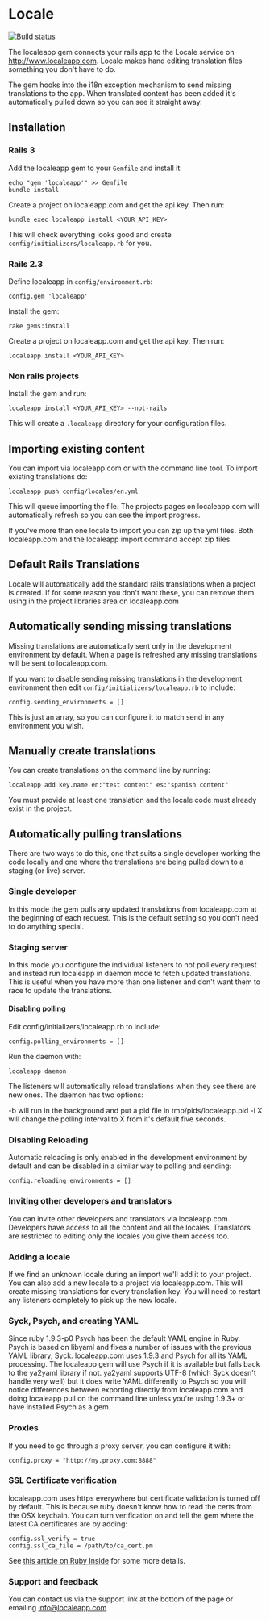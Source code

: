 # Locale

[![Build status](https://secure.travis-ci.org/Locale/localeapp.png)](http://travis-ci.org/Locale/localeapp)

The localeapp gem connects your rails app to the Locale service on
http://www.localeapp.com. Locale makes hand editing translation files something
you don't have to do.

The gem hooks into the i18n exception mechanism to send missing translations to
the app. When translated content has been added it's automatically pulled down
so you can see it straight away.

## Installation

### Rails 3

Add the localeapp gem to your `Gemfile` and install it:

    echo "gem 'localeapp'" >> Gemfile
    bundle install

Create a project on localeapp.com and get the api key. Then run:

    bundle exec localeapp install <YOUR_API_KEY>

This will check everything looks good and create
`config/initializers/localeapp.rb` for you.

### Rails 2.3

Define localeapp in `config/environment.rb`:

    config.gem 'localeapp'

Install the gem:

    rake gems:install

Create a project on localeapp.com and get the api key. Then run:

    localeapp install <YOUR_API_KEY>
    
### Non rails projects

Install the gem and run:

    localeapp install <YOUR_API_KEY> --not-rails
    
This will create a `.localeapp` directory for your configuration files.

## Importing existing content

You can import via localeapp.com or with the command line tool. To import
existing translations do:

    localeapp push config/locales/en.yml

This will queue importing the file. The projects pages on localeapp.com will
automatically refresh so you can see the import progress.

If you've more than one locale to import you can zip up the yml files. Both
localeapp.com and the localeapp import command accept zip files.

## Default Rails Translations

Locale will automatically add the standard rails translations when a project is
created. If for some reason you don't want these, you can remove them using in
the project libraries area on localeapp.com

## Automatically sending missing translations

Missing translations are automatically sent only in the development environment
by default. When a page is refreshed any missing translations will be sent to
localeapp.com.

If you want to disable sending missing translations in the development
environment then edit `config/initializers/localeapp.rb` to include:

    config.sending_environments = []

This is just an array, so you can configure it to match send in any environment
you wish.

## Manually create translations

You can create translations on the command line by running:

    localeapp add key.name en:"test content" es:"spanish content"

You must provide at least one translation and the locale code must already
exist in the project.

## Automatically pulling translations

There are two ways to do this, one that suits a single developer working the
code locally and one where the translations are being pulled down to a staging
(or live) server.

### Single developer

In this mode the gem pulls any updated translations from localeapp.com at the
beginning of each request. This is the default setting so you don't need to do
anything special.

### Staging server

In this mode you configure the individual listeners to not poll every request
and instead run localeapp in daemon mode to fetch updated translations. This is
useful when you have more than one listener and don't want them to race to
update the translations.

#### Disabling polling

Edit config/initializers/localeapp.rb to include:

    config.polling_environments = []

Run the daemon with:

    localeapp daemon

The listeners will automatically reload translations when they see there are
new ones. The daemon has two options:

  -b will run in the background and put a pid file in tmp/pids/localeapp.pid
  -i X will change the polling interval to X from it's default five seconds.

### Disabling Reloading

Automatic reloading is only enabled in the development environment by default and
can be disabled in a similar way to polling and sending:

    config.reloading_environments = []

### Inviting other developers and translators

You can invite other developers and translators via localeapp.com.  Developers
have access to all the content and all the locales. Translators are restricted
to editing only the locales you give them access too.

### Adding a locale

If we find an unknown locale during an import we'll add it to your project.
You can also add a new locale to a project via localeapp.com. This will create
missing translations for every translation key. You will need to restart any
listeners completely to pick up the new locale.

### Syck, Psych, and creating YAML

Since ruby 1.9.3-p0 Psych has been the default YAML engine in Ruby. Psych is
based on libyaml and fixes a number of issues with the previous YAML library,
Syck. localeapp.com uses 1.9.3 and Psych for all its YAML processing. The
localeapp gem will use Psych if it is available but falls back to the ya2yaml
library if not. ya2yaml supports UTF-8 (which Syck doesn't handle very well)
but it does write YAML differently to Psych so you will notice differences
between exporting directly from localeapp.com and doing localeapp pull on the
command line unless you're using 1.9.3+ or have installed Psych as a gem.

### Proxies

If you need to go through a proxy server, you can configure it with:

    config.proxy = "http://my.proxy.com:8888"

### SSL Certificate verification

localeapp.com uses https everywhere but certificate validation is turned off by
default. This is because ruby doesn't know how to read the certs from the OSX
keychain. You can turn verification on and tell the gem where the latest CA
certificates are by adding:

    config.ssl_verify = true
    config.ssl_ca_file = /path/to/ca_cert.pm

See [this article on Ruby Inside][1] for some more details.

[1]: http://www.rubyinside.com/how-to-cure-nethttps-risky-default-https-behavior-4010.html

### Support and feedback

You can contact us via the support link at the bottom of the page or emailing
info@localeapp.com
